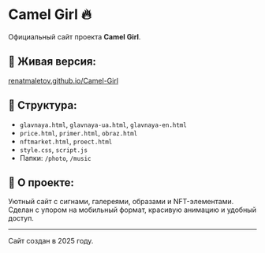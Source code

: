# Camel Girl 🔥

Официальный сайт проекта **Camel Girl**.

## 🔗 Живая версия:
[renatmaletov.github.io/Camel-Girl](https://renatmaletov.github.io/Camel-Girl/)

## 📁 Структура:
- `glavnaya.html`, `glavnaya-ua.html`, `glavnaya-en.html`
- `price.html`, `primer.html`, `obraz.html`
- `nftmarket.html`, `proect.html`
- `style.css`, `script.js`
- Папки: `/photo`, `/music`

## 🧠 О проекте:
Уютный сайт с сигнами, галереями, образами и NFT-элементами. Сделан с упором на мобильный формат, красивую анимацию и удобный доступ.

---

Сайт создан в 2025 году.
